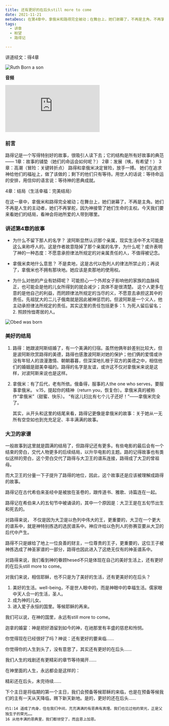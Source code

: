 ```yaml
---
title: 还有更好的在后头still more to come
date: 2021-11-21
metaDesc: 在第4章中，拿俄米和路得完全被动；在舞台上，她们谢幕了，不再是主角，不再掌舵，因神接管了。今天我们要来看她们的结局，看神会将祂所爱的人带到哪里。
tags:
  - 讲章
  - 盼望
  - 路得记

---
```



讲道经文：得4章

![Ruth Born a son](https://i.ibb.co/dL3s64T/ruth-born-a-son.jpg)

**音频**
<iframe src="https://res.cloudinary.com/jeshurun/video/upload/v1637552004/audio/211121%E8%BF%98%E6%9C%89%E6%9B%B4%E5%A5%BD%E7%9A%84%E5%9C%A8%E5%90%8E%E5%A4%B4_zaqget.m4a" class="resize-both" frameborder="0"></iframe>

### 前言
路得记是一个写得特别好的故事，很吸引人读下去；它的结构是所有好故事的典范——
1章：故事的铺垫（她们的命运会如何呢？）
2章：发展（咦，有希望！）
3章：高潮（冒险：关键转折点）
路得和拿俄米决定冒险，放手一搏。
她们在追求神给他们的福祉上，做了该做的；剩下的他们只有等待。用世人的话说：等待命运的安排，用信仰的语言说：等待神的恩典成就。



4章：结局（生活幸福：完美结局）

在这一章中，拿俄米和路得完全被动；在舞台上，她们谢幕了，不再是主角。她们不再是人生的主动者，她们不再掌舵，因为神接管了她们生命的主权。今天我们要来看她们的结局，看神会将祂所爱的人带到哪里。



### 讲述第4章的故事
- 为什么不留下那人的名字？
波阿斯显然认识那个亲属，现实生活中不太可能是这么来称呼人的。这是作者故意隐掉了那个亲属的名字，为什么呢？或许表明了神的一种态度：不愿意承担律法所规定的对亲属责任的人，不值得被记念。


- 拿俄米卖地什么意思？
不是卖地，这是古代以色列人的律法所禁止的；再说了，拿俄米也不拥有那块地。她应该是卖那地的使用权。


- 为什么对他的产业有妨碍呢？
可能担心一个外邦女子影响他的家族的血脉纯正，也可能会是他的儿女所得到的就会减少；具体不是很清楚。
这个人更多在意的是他自己的利益，而罔顾律法所规定的当尽的义，不愿意去承担这其中的责任。先祖犹大的二儿子俄南就是因此被神惩罚的。但波阿斯是一个义人，他主动承担律法所规定的责任。其实这里的责任包括更多：1. 为死人留后留名；2. 照顾怜恤寄居的人。

![Obed was born](https://i.ibb.co/Y0qh581/solomon-obed.jpg)

### 美好的结局

1. 路得：她跟波阿斯结婚了，有一个美满的归宿。虽然他俩年龄差别比较大，但是波阿斯欣赏路得的美德，路得也感激波阿斯对她的保护；他们俩的爱情或许没有年轻人的浪漫激情、朝朝暮暮，但深深地扎根于双方的美德之中，相信他们的婚姻是甜美幸福的。路得的名字是友谊，或许这不仅对拿俄米来说是这样，对波阿斯来说也是这样。

2. 拿俄米：有了后代，老有所依。俄备得，服事的人the one who serves，要服事拿俄米。
v.15，提起你的精神（return you，恢复你）。拿俄米真的被称作“拿俄米”（甜蜜、快乐）。
“有这儿妇比有七个儿子还好！”——拿俄米完全了。

   其实，从开头和这里的结尾来看，路得记更像是拿俄米的故事：关于她从一无所有空空如也到充充足足、丰丰满满的故事。





### 大卫的家谱


一般故事到这里就是圆满的结局了，但路得记还有更多。有些电影的最后会有一个结束的旁白，交代人物更多的后续结局，以升华电影的主题。路的记得故事也有类似这样的旁白，这个旁白交代了路得与大卫王的谱系连接，路得成了大卫的曾祖母。

而大卫王的分量一下子提升了路得的地位，因此，这个故事还是应该被理解成路得的故事。

路得记在古代希伯来圣经中是被放在圣卷的，跟传道书、雅歌、诗篇连在一起。

路得记在希伯来人的五旬节中被诵读的，其中一个原因是：大卫王是在五旬节出生和死去的。

对路得来说，
不仅是因为大卫是以色列中伟大的王，更重要的，大卫在一个更大的谱系中，就是神特别拣选的选民谱系中。神应许给以色列人的弥赛亚要从大卫的后代中产生。


路得不只是嫁给了地上一位良善的财主，一位尊贵的王子，更重要的，这位王子被神拣选成了神圣家谱的一部分，路得也因此进入了这绝无仅有的神圣谱系中。

对路得来说，我们看到神的眷顾hesed不只是体现在自己的美好生活上，还有更好的在后头still more to come。

对我们来说，相信耶稣，也不只是为了美好的生活，还有更美好的在后头？

1. 美好的生活。well-being，不是世人眼中的，而是神眼中的幸福生活。儒家眼中天人合一的生活，圣人。
2. 成为神的儿女。
3. 进入爱子永恒的国里。等候耶稣的再来。






我们可以说，在神的国里，永远有still more to come。



迦拿的婚宴：神是把好酒留到如今的神，在祂那里有丰盛的慈悲和怜悯。




你觉得现在已经很好了吗？神说：还有更好的要来临……

你觉得你的人生到头了，没有意思了，其实还有更好的在后头……


我们人生的戏剧还有更精彩的章节等待揭开……



在神里面的人生，永远都会是这样的：

精彩还在后头，未完待续……

下个主日是将临期的第一个主日，我们会预备等候耶稣的来临，也是在预备等候我们的主有一天从天降临，赐下新天新地。是的，更好的还在后头……

```
约1:14 道成了肉身，住在我们中间，充充满满的有恩典有真理。我们也见过他的荣光，正是父独生子的荣光……
16 从他丰满的恩典里，我们都领受了，而且恩上加恩。
```


      